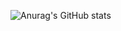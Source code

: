 ![Anurag's GitHub stats](https://github-readme-stats.vercel.app/api?username=git-tree&count_private=true&show_icons=true&themematerial-palenight)
